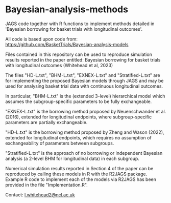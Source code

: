 # Bayesian-analysis-methods

JAGS code together with R functions to implement methods detailed in 'Bayesian borrowing for basket trials with longitudinal outcomes'.

All code is based upon code from: https://github.com/BasketTrials/Bayesian-analysis-models

Files contained in this repository can be used to reproduce simulation results reported in the paper entitled: Bayesian borrowing for basket trials with longitudinal outcomes (Whitehead et al, 2023)

The files "HD-L.txt", "BHM-L.txt", "EXNEX-L.txt" and "Stratified-L.txt" are for implementing the proposed Bayesian models through JAGS and may be used for analysing basket trial data with continuous longitudinal outcomes.

In particular, "BHM-L.txt" is the (extended 3-level) hierarchical model which assumes the subgroup-specific parameters to be fully exchangeable.

"EXNEX-L.txt" is the borrowing method proposed by Neuenschwander et al. (2016), extended for longitudinal endpoints, where subgroup-specific parameters are partially exchangeable.

"HD-L.txt" is the borrowing method proposed by Zheng and Wason (2022), extended for longitudinal endpoints, which requires no assumption of exchangeability of parameters between subgroups.

"Stratified-L.txt" is the approach of no borrowing or independent Bayesian analysis (a 2-level BHM for longitudinal data) in each subgroup.

Numerical simulation results reported in Section 4 of the paper can be reproduced by calling these models in R with the R2JAGS package. Example R code to implement each of the models via R2JAGS has been provided in the file "Implementation.R".

Contact: l.whitehead2@ncl.ac.uk
